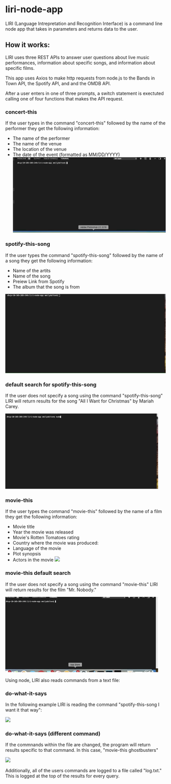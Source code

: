 # liri-node-app

LIRI (Language Intrepretation and Recognition Interface) is a command line node app that takes in parameters and returns data to the user. 

## How it works:
 

LIRI uses three REST APIs to answer user questions about live music performances, information about specific songs, and information about specific films. 


This app uses Axios to make http requests from node.js to the Bands in Town API, the Spotify API, and and the OMDB API. 

After a user enters in one of three prompts, a switch statement is exectuted calling one of four functions that makes the API request.
### concert-this
If the user types in the command "concert-this" followed by the name of the performer they get the following information: 

* The name of the performer
* The name of the venue
* The location of the venue
* The date of the event (formatted as MM/DD/YYYY)
![](concert-this.gif)


### spotify-this-song
If the user types the command "spotify-this-song" followed by the name of a song they get the following information: 

* Name of the artits
* Name of the song
* Preiew Link from Spotify
* The album that the song is from 

![](spotify-this-song.gif)



### default search for spotify-this-song
If the user does not specify a song using the command "spotify-this-song" LIRI will return results for the song "All I Want for Christmas" by Mariah Carey.

![](spotify-this-default.gif)

### movie-this
If the user types the command "movie-this" followed by the name of a film they get the following information: 

* Movie title 
* Year the movie was released
* Movie's Rotten Tomatoes rating
* Country where the movie was produced: 
* Language of the movie 
* Plot synopsis 
* Actors in the movie 
![](movie-this.gif)

### movie-this default search
If the user does not specify a song using the command "movie-this" LIRI will return results for the film "Mr. Nobody."


![](movie-this-default.gif)



Using node, LIRI also reads commands from a text file: 


### do-what-it-says
In the following example LIRI is reading the command "spotify-this-song I want it that way":

![](do-what-it-says.gif)

### do-what-it-says (different command) 

If the commnands within the file are changed, the program will return results specific to that command. In this case, "movie-this ghostbusters" 

![](do-what-it-says-diff-command.gif)

Additionally, all of the users commands are logged to a file called "log.txt." This is logged at the top of the results for every query. 





 



